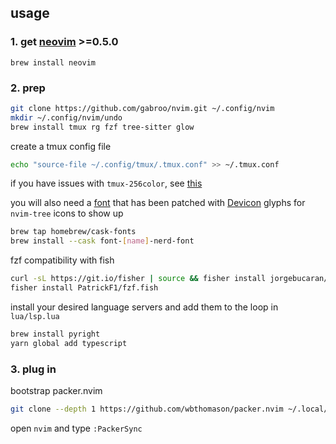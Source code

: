 ## usage

### 1. get [neovim](https://neovim.io) >=0.5.0

```fish
brew install neovim
```

### 2. prep

```bash
git clone https://github.com/gabroo/nvim.git ~/.config/nvim
mkdir ~/.config/nvim/undo
brew install tmux rg fzf tree-sitter glow
```

create a tmux config file

```bash
echo "source-file ~/.config/tmux/.tmux.conf" >> ~/.tmux.conf
```

if you have issues with `tmux-256color`, see [this](https://gist.github.com/bbqtd/a4ac060d6f6b9ea6fe3aabe735aa9d95#the-right-way)

you will also need a [font](https://github.com/ryanoasis/nerd-fonts/)
that has been patched with [Devicon](https://devicon.dev/)
glyphs for `nvim-tree` icons to show up

```bash
brew tap homebrew/cask-fonts
brew install --cask font-[name]-nerd-font
```

fzf compatibility with fish
```bash
curl -sL https://git.io/fisher | source && fisher install jorgebucaran/fisher
fisher install PatrickF1/fzf.fish
```

install your desired language servers and add them to the loop in `lua/lsp.lua`

```bash
brew install pyright
yarn global add typescript
```

### 3. plug in

bootstrap packer.nvim

```bash
git clone --depth 1 https://github.com/wbthomason/packer.nvim ~/.local/share/nvim/site/pack/packer/start/packer.nvim
```

open `nvim` and type `:PackerSync`
